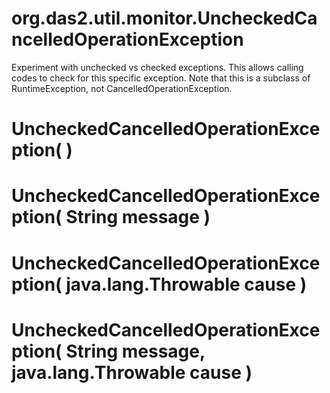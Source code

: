 # org.das2.util.monitor.UncheckedCancelledOperationException

Experiment with unchecked vs checked exceptions.  This allows
 calling codes to check for this specific exception.  Note that this
 is a subclass of RuntimeException, not CancelledOperationException.

# UncheckedCancelledOperationException( )


# UncheckedCancelledOperationException( String message )


# UncheckedCancelledOperationException( java.lang.Throwable cause )


# UncheckedCancelledOperationException( String message, java.lang.Throwable cause )


